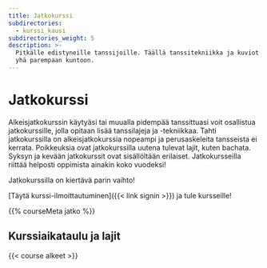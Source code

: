 ```yaml
---
title: Jatkokurssi
subdirectories:
  - kurssi_kausi
subdirectories_weight: 5
description: >-
  Pitkälle edistyneille tanssijoille. Täällä tanssitekniikka ja kuviot hiotaan
  yhä parempaan kuntoon.
---
```

# Jatkokurssi
Alkeisjatkokurssin käytyäsi tai muualla pidempää tanssittuasi voit osallistua jatkokurssille, jolla opitaan lisää tanssilajeja ja -tekniikkaa. Tahti jatkokurssilla on alkeisjatkokurssia nopeampi ja perusaskeleita tansseista ei kerrata. Poikkeuksia ovat jatkokurssilla uutena tulevat lajit, kuten bachata. Syksyn ja kevään jatkokurssit ovat sisällöltään erilaiset. Jatkokursseilla riittää helposti oppimista ainakin koko vuodeksi!

Jatkokurssilla on kiertävä parin vaihto!

[Täytä kurssi-ilmoittautuminen]({{< link signin >}}) ja tule kursseille!

{{% courseMeta jatko %}}

## Kurssiaikataulu ja lajit
{{< course alkeet >}}
